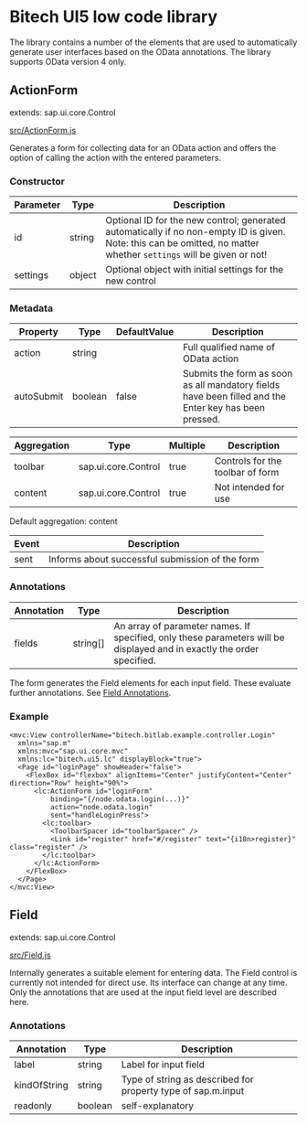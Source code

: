 # Bitech UI5 low code library

The library contains a number of the elements that are used to automatically generate user interfaces based on the OData annotations. The library supports OData version 4 only.

## ActionForm

extends: sap.ui.core.Control

[src/ActionForm.js](/src/ActionForm.js)

Generates a form for collecting data for an OData action and offers the option of calling the action with the entered parameters.

### Constructor

Parameter | Type    | Description  
----------|---------|--------------
id        | string  | Optional ID for the new control; generated automatically if no non-empty ID is given. Note: this can be omitted, no matter whether <code>settings</code> will be given or not!
settings  | object  | Optional object with initial settings for the new control

### Metadata

Property   | Type    | DefaultValue | Description
-----------|---------|--------------|------------
action     | string  |              | Full qualified name of OData action
autoSubmit | boolean | false        | Submits the form as soon as all mandatory fields have been filled and the Enter key has been pressed.

Aggregation | Type                | Multiple | Description
------------|---------------------|----------|------------
toolbar     | sap.ui.core.Control | true     | Controls for the toolbar of form
content     | sap.ui.core.Control | true     | Not intended for use

Default aggregation: content

Event | Description
------|------------
sent  | Informs about successful submission of the form

### Annotations

Annotation | Type     | Description
-----------|----------|------------
fields     | string[] | An array of parameter names. If specified, only these parameters will be displayed and in exactly the order specified.

The form generates the Field elements for each input field. These evaluate further annotations. See [Field Annotations](#annotations-1).

### Example

```
<mvc:View controllerName="bitech.bitlab.example.controller.Login"
  xmlns="sap.m"
  xmlns:mvc="sap.ui.core.mvc"
  xmlns:lc="bitech.ui5.lc" displayBlock="true">
  <Page id="loginPage" showHeader="false">
    <FlexBox id="flexbox" alignItems="Center" justifyContent="Center" direction="Row" height="90%">
      <lc:ActionForm id="loginForm" 
          binding="{/node.odata.login(...)}"
          action="node.odata.login"
          sent="handleLoginPress">
        <lc:toolbar>
          <ToolbarSpacer id="toolbarSpacer" />
          <Link id="register" href="#/register" text="{i18n>register}" class="register" />
        </lc:toolbar>
      </lc:ActionForm>
    </FlexBox>
  </Page>
</mvc:View>
```

## Field

extends: sap.ui.core.Control

[src/Field.js](/src/Field.js)

Internally generates a suitable element for entering data. The Field control is currently not intended for direct use. Its interface can change at any time. Only the annotations that are used at the input field level are described here.

### Annotations

Annotation   | Type     | Description
-------------|----------|------------
label        | string   | Label for input field
kindOfString | string   | Type of string as described for property type of sap.m.input
readonly     | boolean  | self-explanatory